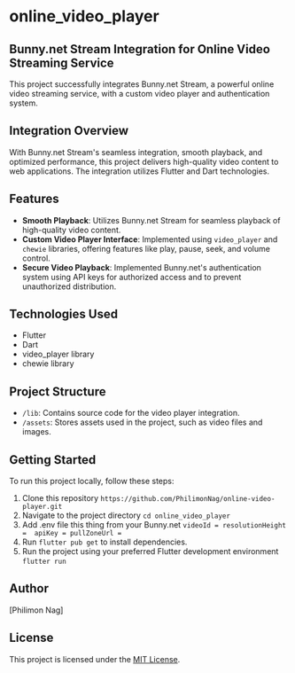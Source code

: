 # online_video_player
## Bunny.net Stream Integration for Online Video Streaming Service

This project successfully integrates Bunny.net Stream, a powerful online video streaming service, with a custom video player and authentication system.

## Integration Overview

With Bunny.net Stream's seamless integration, smooth playback, and optimized performance, this project delivers high-quality video content to web applications. The integration utilizes Flutter and Dart technologies.

## Features

- **Smooth Playback**: Utilizes Bunny.net Stream for seamless playback of high-quality video content.
- **Custom Video Player Interface**: Implemented using `video_player` and `chewie` libraries, offering features like play, pause, seek, and volume control.
- **Secure Video Playback**: Implemented Bunny.net's authentication system using API keys for authorized access and to prevent unauthorized distribution.

## Technologies Used

- Flutter
- Dart
- video_player library
- chewie library

## Project Structure

- `/lib`: Contains source code for the video player integration.
- `/assets`: Stores assets used in the project, such as video files and images.

## Getting Started

To run this project locally, follow these steps:

1. Clone this repository `https://github.com/PhilimonNag/online-video-player.git`
2. Navigate to the project directory `cd online_video_player`
3. Add .env file this thing from your Bunny.net
   ` videoId =
     resolutionHeight = 
     apiKey =
     pullZoneUrl =
   `
5. Run `flutter pub get` to install dependencies.
6. Run the project using your preferred Flutter development environment `flutter run`

## Author

[Philimon Nag]

## License

This project is licensed under the [MIT License](LICENSE).

